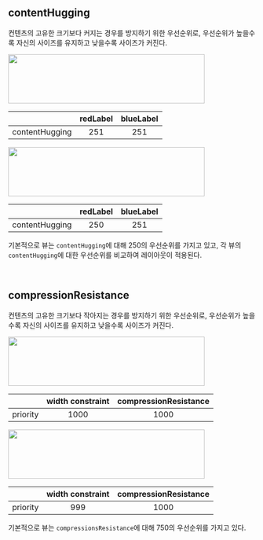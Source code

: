 ## contentHugging

컨텐츠의 고유한 크기보다 커지는 경우를 방지하기 위한 우선순위로, 우선순위가 높을수록 자신의 사이즈를 유지하고 낮을수록 사이즈가 커진다.

<img src="https://user-images.githubusercontent.com/61190690/167232165-6a4fe9bf-fb7a-4478-935f-78978a78d2d5.png" width="400" height="100">

|  | redLabel | blueLabel |
| --- | :---: | :---: |
| contentHugging | 251 | 251 |

<img src="https://user-images.githubusercontent.com/61190690/167232166-9fe58f3d-08ba-4b42-b930-4e4021d1a4eb.png" width="400" height="100">

|  | redLabel | blueLabel |
| --- | :---: | :---: |
| contentHugging | 250 | 251 |

기본적으로 뷰는 `contentHugging`에 대해 250의 우선순위를 가지고 있고, 각 뷰의 `contentHugging`에 대한 우선순위를 비교하여 레이아웃이 적용된다.

&nbsp;
## compressionResistance

컨텐츠의 고유한 크기보다 작아지는 경우를 방지하기 위한 우선순위로, 우선순위가 높을수록 자신의 사이즈를 유지하고 낮을수록 사이즈가 커진다.

<img src="https://user-images.githubusercontent.com/61190690/167232167-4b25c288-8594-495c-9c22-b42aa7cbe2b4.png" width="400" height="100">

|  | width constraint | compressionResistance |
| --- | :---: | :---: |
| priority | 1000 | 1000 |

<img src="https://user-images.githubusercontent.com/61190690/167232168-f395c062-011c-481d-a149-ace3856c9bed.png" width="400" height="100">

|  | width constraint | compressionResistance |
| --- | :---: | :---: |
| priority | 999 | 1000 |

기본적으로 뷰는 `compressionsResistance`에 대해 750의 우선순위를 가지고 있다.
